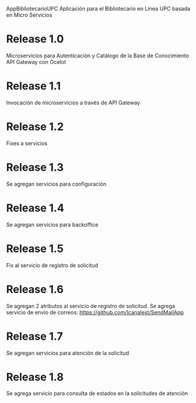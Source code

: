 AppBibliotecarioUPC
Aplicación para el Bibliotecario en Línea UPC basada en Micro Servicios

# Release 1.0
Microservicios para Autenticación y Catálogo de la Base de Conocimiento
API Gateway con Ocelot

# Release 1.1
Invocación de microservicios a través de API Gateway

# Release 1.2
Fixes a servicios

# Release 1.3
Se agregan servicios para configuración

# Release 1.4
Se agregan servicios para backoffice

# Release 1.5
Fix al servicio de registro de solicitud 

# Release 1.6
Se agregan 2 atributos al servicio de registro de solicitud.
Se agrega servicio de envío de correos: https://github.com/lcanalest/SendMailApp

# Release 1.7
Se agregan servicios para atención de la solicitud  

# Release 1.8
Se agrega servicio para consulta de estados en la solicitudes de atención